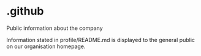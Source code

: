 # .github

Public information about the company

Information stated in profile/README.md is displayed to the general public on our organisation homepage.
